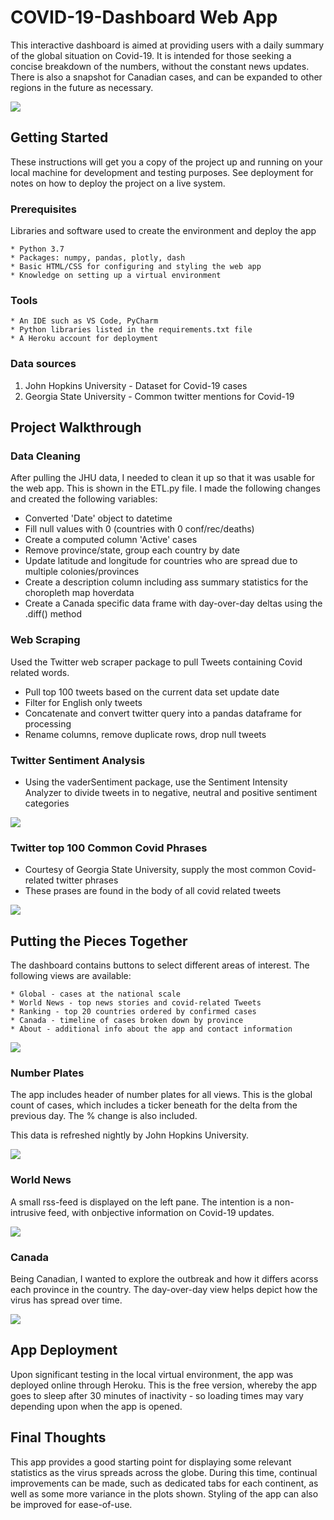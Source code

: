 # COVID-19-Dashboard Web App


This interactive dashboard is aimed at providing users with a daily summary of the global situation on Covid-19. It is intended for those seeking a concise breakdown of the numbers, without the constant news updates. There is also a snapshot for Canadian cases, and can be expanded to other regions in the future as necessary.


![](images/Full_Page.png)

## Getting Started

These instructions will get you a copy of the project up and running on your local machine for development and testing purposes. See deployment for notes on how to deploy the project on a live system.

### Prerequisites

Libraries and software used to create the environment and deploy the app

```
* Python 3.7
* Packages: numpy, pandas, plotly, dash
* Basic HTML/CSS for configuring and styling the web app
* Knowledge on setting up a virtual environment
```

### Tools
```
* An IDE such as VS Code, PyCharm
* Python libraries listed in the requirements.txt file
* A Heroku account for deployment
```

### Data sources

1) John Hopkins University - Dataset for Covid-19 cases
2) Georgia State University - Common twitter mentions for Covid-19


## Project Walkthrough

### Data Cleaning
After pulling the JHU data, I needed to clean it up so that it was usable for the web app. This is shown in the ETL.py file. I made the following changes and created the following variables:

*	Converted 'Date' object to datetime
* Fill null values with 0 (countries with 0 conf/rec/deaths)
* Create a computed column 'Active' cases
* Remove province/state, group each country by date
* Update latitude and longitude for countries who are spread due to multiple colonies/provinces
* Create a description column including ass summary statistics for the choropleth map hoverdata
* Create a Canada specific data frame with day-over-day deltas using the .diff() method

### Web Scraping
Used the Twitter web scraper package to pull Tweets containing Covid related words.

*	Pull top 100 tweets based on the current data set update date
* Filter for English only tweets
* Concatenate and convert twitter query into a pandas dataframe for processing
* Rename columns, remove duplicate rows, drop null tweets

### Twitter Sentiment Analysis

* Using the vaderSentiment package, use the Sentiment Intensity Analyzer to divide tweets in to negative, neutral and positive sentiment categories

![](images/sentiment_analysis_chart.png)

### Twitter top 100 Common Covid Phrases

* Courtesy of Georgia State University, supply the most common Covid-related twitter phrases
* These prases are found in the body of all covid related tweets

![](images/twitter_common_phrases.png)


## Putting the Pieces Together

The dashboard contains buttons to select different areas of interest. The following views are available:
```
* Global - cases at the national scale
* World News - top news stories and covid-related Tweets
* Ranking - top 20 countries ordered by confirmed cases
* Canada - timeline of cases broken down by province
* About - additional info about the app and contact information
```

![](images/buttons.png)

### Number Plates

The app includes header of number plates for all views. This is the global count of cases, which includes a ticker beneath for the delta from the previous day. The % change is also included.

This data is refreshed nightly by John Hopkins University.

![](images/number_plates.png)

### World News

A small rss-feed is displayed on the left pane. The intention is a non-intrusive feed, with onbjective information on Covid-19 updates.

![](images/news_feed.png)

### Canada

Being Canadian, I wanted to explore the outbreak and how it differs acorss each province in the country. The day-over-day view helps depict how the virus has spread over time.

![](images/canada.png)


## App Deployment

Upon significant testing in the local virtual environment, the app was deployed online through Heroku. This is the free version, whereby the app goes to sleep after 30 minutes of inactivity - so loading times may vary depending upon when the app is opened.

## Final Thoughts

This app provides a good starting point for displaying some relevant statistics as the virus spreads across the globe. During this time, continual improvements can be made, such as dedicated tabs for each continent, as well as some more variance in the plots shown. Styling of the app can also be improved for ease-of-use.
